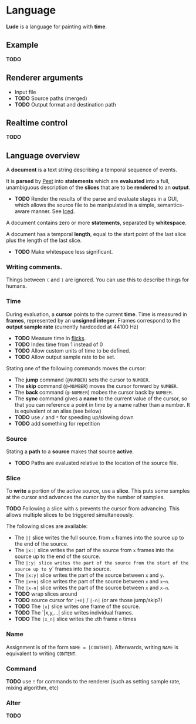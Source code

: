 # Language

**Lude** is a language for painting with **time**.

## Example

**TODO**

## Renderer arguments

* Input file
* **TODO** Source paths (merged)
* **TODO** Output format and destination path

## Realtime control

**TODO**

## Language overview
A **document** is a text string describing a temporal sequence of events.

It is **parsed** by [Pest](https://pest.rs) into **statements**
which are **evaluated** into a full, unambiguous description of
the **slices** that are to be **rendered** to an **output**.

* **TODO** Render the results of the parse and evaluate stages in a GUI,
which allows the source file to be manipulated in a simple, semantics-aware
manner. See [Iced](https://github.com/hecrj/iced).

A document contains zero or more **statements**, separated by **whitespace**.

A document has a temporal **length**, equal to
the start point of the last slice
plus the length of the last slice.

* **TODO** Make whitespace less significant.

### Writing comments.
Things between `(` and `)` are ignored.
You can use this to describe things for humans.

### Time
During evaluation, a **cursor** points to the current **time**.
Time is measured in **frames**, represented by an **unsigned integer**.
Frames correspond to the **output sample rate** (currently hardcoded
at 44100 Hz)

* **TODO** Measure time in [flicks](https://en.wikipedia.org/wiki/Flick_(time)).
* **TODO** Index time from 1 instead of 0
* **TODO** Allow custom units of time to be defined.
* **TODO** Allow output sample rate to be set.

Stating one of the following commands moves the cursor:

* The **jump** command (`@NUMBER`) sets the cursor to `NUMBER`.
* The **skip** command (`@+NUMBER`) moves the cursor forward by `NUMBER`.
* The **back** command (`@-NUMBER`) mobes the cursor back by `NUMBER`.
* The **sync** command gives a **name** to the current value of the cursor,
  so that you can reference a point in time by a name rather than a number.
  It is equivalent ot an alias (see below)
* **TODO** use `/` and `*` for speeding up/slowing down
* **TODO** add something for repetition

### Source
Stating a **path** to a **source** makes that source **active**.

* **TODO** Paths are evaluated relative to the location of the source file.

### Slice
To **write** a portion of the active source, use a **slice**.
This puts some samples at the cursor and advances the cursor
by the number of samples.

**TODO** Following a slice with `&` prevents the cursor from advancing.
This allows multiple slices to be triggered simultaneously.

The following slices are available:

* The `||` slice writes the full source.
  from `x` frames into the source up to the end of the source.
* The `|x:|` slice writes the part of the source
  from `x` frames into the source up to the end of the source.
* The `|:y| slice writes the part of the source
  from the start of the source up to `y` frames into the source.
* The `|x:y|` slice writes the part of the source
  between `x` and `y`.
* The `|x+n|` slice writes the part of the source
  between `x` and `x+n`.
* The `|x-n|` slice writes the part of the source
  between `x` and `x-n`.
* **TODO** wrap slices around
* **TODO** source cursor for `|+n|` / `|-n|` (or are those jump/skip?)
* **TODO** The `|x|` slice writes one frame of the source.
* **TODO** The `|x,y,...| slice writes individual frames.
* **TODO** The `|x_n|` slice writes the `x`th frame `n` times

### Name
Assignment is of the form `NAME = [CONTENT]`.
Afterwards, writing `NAME` is equivalent to writing `CONTENT`.

### Command
**TODO** use `!` for commands to the renderer (such as setting sample rate,
mixing algorithm, etc)

### Alter
**TODO**

